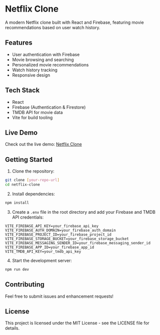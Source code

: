 # Netflix Clone

A modern Netflix clone built with React and Firebase, featuring movie recommendations based on user watch history.

## Features

- User authentication with Firebase
- Movie browsing and searching
- Personalized movie recommendations
- Watch history tracking
- Responsive design

## Tech Stack

- React
- Firebase (Authentication & Firestore)
- TMDB API for movie data
- Vite for build tooling

## Live Demo

Check out the live demo: [Netflix Clone](https://netflix-clone-zeta-tawny.vercel.app)

## Getting Started

1. Clone the repository:
```bash
git clone [your-repo-url]
cd netflix-clone
```

2. Install dependencies:
```bash
npm install
```

3. Create a `.env` file in the root directory and add your Firebase and TMDB API credentials:
```
VITE_FIREBASE_API_KEY=your_firebase_api_key
VITE_FIREBASE_AUTH_DOMAIN=your_firebase_auth_domain
VITE_FIREBASE_PROJECT_ID=your_firebase_project_id
VITE_FIREBASE_STORAGE_BUCKET=your_firebase_storage_bucket
VITE_FIREBASE_MESSAGING_SENDER_ID=your_firebase_messaging_sender_id
VITE_FIREBASE_APP_ID=your_firebase_app_id
VITE_TMDB_API_KEY=your_tmdb_api_key
```

4. Start the development server:
```bash
npm run dev
```

## Contributing

Feel free to submit issues and enhancement requests!

## License

This project is licensed under the MIT License - see the LICENSE file for details.